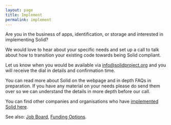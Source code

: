 ```yaml
---
layout: page
title: Implement
permalink: implement
---
```


Are you in the business of apps, identification, or storage and interested in implementing Solid? 

We would love to hear about your specific needs and set up a call to talk about how to transition your existing code towards being Solid compliant. 

Let us know when you would be available via [info@solidproject.org](mailto:info@solidproject.org) and you will receive the dial in details and confirmation time.

You can read more about Solid on the webpage and in depth FAQs in preparation. If you have any material on your needs please do send them over so we can understand the details in more depth before our call. 

You can find other companies and organisations who have [implemented Solid here]({{site.baseUrl}}/use-solid).

See also: [Job Board]({{site.baseUrl}}/job-board), [Funding Options]({{site.baseUrl}}/funding).
